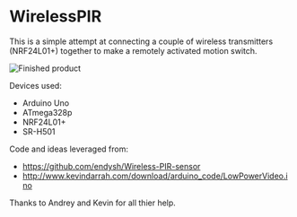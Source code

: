 # WirelessPIR

This is a simple attempt at connecting a couple of wireless transmitters (NRF24L01+) together to make a remotely activated motion switch.

![Finished product](http://url/to/img.png)

Devices used:

- Arduino Uno
- ATmega328p
- NRF24L01+
- SR-H501

Code and ideas leveraged from:

- https://github.com/endysh/Wireless-PIR-sensor
- http://www.kevindarrah.com/download/arduino_code/LowPowerVideo.ino

Thanks to Andrey and Kevin for all thier help.

